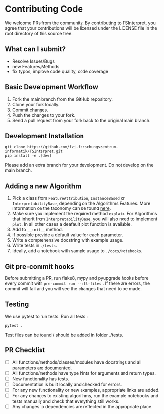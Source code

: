 # Contributing Code

We welcome PRs from the community. By contributing to TSInterpret, you agree that your contributions will be licensed under the LICENSE file in the root directory of this source tree.

## What can I submit? 
- Resolve Issues/Bugs
- new Features/Methods
- fix typos, improve code quality, code coverage

## Basic Development Workflow

1. Fork the main branch from the GitHub repository.
2. Clone your fork locally.
3. Commit changes.
4. Push the changes to your fork.
5. Send a pull request from your fork back to the original main branch.

## Development Installation
```
git clone https://github.com/fzi-forschungszentrum-informatik/TSInterpret.git
pip install -e .[dev]
```
Please add an extra branch for your development. Do not develop on the main branch.


## Adding a new Algorithm

1. Pick a class from `FeatureAttribution`, `InstanceBased` or `InterpretabilityBase`, depending on the Algorithms Features. More information on the taxonomy can be found <a href="https://fzi-forschungszentrum-informatik.github.io/TSInterpret/Interpretability/#taxonomy">here</a>.
2.  Make sure you implement the required method `explain`. For Algorithms that inherit from `InterpretabilityBase`, you will also need to implement `plot`. In all other cases a deafault plot function is available.
3. Add to  `__init__` method.
4. If possible provide a default value for each parameter. 
5. Write a comprehensive docstring with example usage.
6. Write tests in `./tests`.
7. Ideally, add a notebook with sample usage to `./docs/Notebooks`.

## Git pre-commit hooks

Before submitting a PR, run flake8, mypy and pyupgrade hooks before every commit with `pre-commit run --all-files` . If there are errors, the commit will fail and you will see the changes that need to be made.

## Testing
We use pytest to run tests. Run all tests :

```
pytest .
```

Test files can be found / should be added in folder ./tests.


## PR Checklist 

- [ ] All functions/methods/classes/modules have docstrings and all parameters are documented.
- [ ] All functions/methods have type hints for arguments and return types.
- [ ] New functionality has tests.
- [ ] Documentation is built locally and checked for errors.
- [ ] For any new functionality or new examples, appropriate links are added.
- [ ] For any changes to existing algorithms, run the example notebooks and tests manually and check that everything still works.
- [ ] Any changes to dependencies are reflected in the appropriate place.
